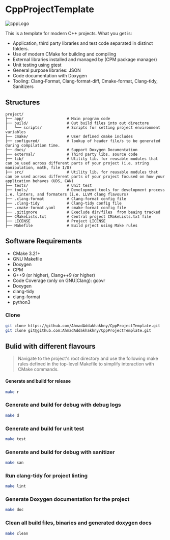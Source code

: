 # CppProjectTemplate


![cppLogo](https://github.com/user-attachments/assets/f3b18d6b-58bb-40e0-b4de-1868ce5c8fa0)

This is a template for modern C++ projects. What you get is:
* Application, third party libraries and test code separated in distinct folders.
* Use of modern CMake for building and compiling
* External libraries installed and managed by (CPM package manager)
* Unit testing using gtest
* General purpose libraries: JSON
* Code documentation with Doxygen
* Tooling: Clang-Format, Clang-format-diff, Cmake-format, Clang-tidy, Sanitizers


## Structures
```
project/
├── app/                   # Main program code
├── build/                 # Out build files into out directore
│   └── scripts/           # Scripts for setting project environment variables
├── cmake/                 # User defined cmake includes
├── configured/            # lookup of header file/s to be generated during compilation time.
├── docs/                  # Support Doxygen Documentation
├── external/              # Third party libs. source code
├── lib/                   # Utility lib. for reusable modules that can be used across different parts of your project (i.e. string manipulation, math, file I/O)
├── src/                   # Utility lib. for reusable modules that can be used across different parts of your project focused on how your application behaves (UDS, CAN)
├── tests/                 # Unit test
├── tools/                 # Development tools for development process i.e. linters, and formaters (i.e. LLVM clang flavours)
├── .clang-format          # Clang-format config file
├── .clang-tidy            # Clang-tidy config file
├── .cmake-format.yaml     # cmake-format config file
├── .gitignore             # Execlude dir/files  from beaing tracked
├── CMakeLists.txt         # Central project CMakeLists.txt file
├── LICENSE                # Project LICENSE
├── Makefile               # Build prject using Make rules
```

## Software Requirements
* CMake 3.21+
* GNU Makefile
* Doxygen
* CPM
* G++9 (or higher), Clang++9 (or higher)
* Code Coverage (only on GNU|Clang): gcovr
* Doxygen
* clang-tidy
* clang-format
* python3

### Clone
```bash
git clone https://github.com/AhmadAddakhakhny/CppProjectTemplate.git
git clone git@github.com:AhmadAddakhakhny/CppProjectTemplate.git
```

## Bulid with different flavours
> Navigate to the project's root directory and use the following make rules defined in the top-level Makefile to simplify interaction with CMake commands.

#### Generate and build for release
```bash
make r
```

### Generate and build for debug with debug logs
```bash
make d
```

### Generate and build for unit test 
```bash
make test
```

### Generate and build for debug with sanitizer
```bash
make san
```

### Run clang-tidy for project linting
```bash
make lint
```

### Generate Doxygen documentation for the project
```bash
make doc
```

### Clean all build files, binaries and generated doxygen docs
```bash
make clean
```
